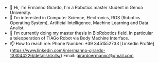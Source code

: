 - 👋 Hi, I’m Ermanno Girardo, I'm a Robotics master student in Genoa University.
- 👀 I’m interested in Computer Science, Electronics, ROS (Robotics Operating System), Artificial Intelligence, Machine Learning and Data Analist.
- 🌱 I’m currently doing my master thesis in BioRobotics field. In particular a teleoperation of TIAGo Robot via Body Machine Interface.
- 📫 How to reach me: 
      Phone Number: +39 3451552733
      [Linkedin Profile] (https://www.linkedin.com/in/ermanno-girardo-133044226/details/skills/)
      Email: girardoermanno@gmail.com

<!---
ermannoGirardo/ermannoGirardo is a ✨ special ✨ repository because its `README.md` (this file) appears on your GitHub profile.
You can click the Preview link to take a look at your changes.
--->

